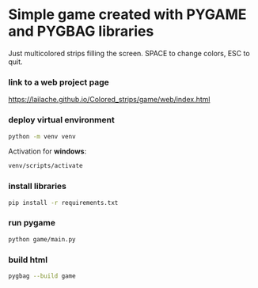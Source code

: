 # Simple game created with PYGAME and PYGBAG libraries

Just multicolored strips filling the screen. SPACE to change colors, ESC to quit.

### link to a web project page

https://lailache.github.io/Colored_strips/game/web/index.html

### deploy virtual environment

```bash
python -m venv venv
```

Activation for **windows**:

```bash
venv/scripts/activate
```

### install libraries

```bash
pip install -r requirements.txt
```

### run pygame

```bash
python game/main.py
```

### build html

```bash
pygbag --build game
```
